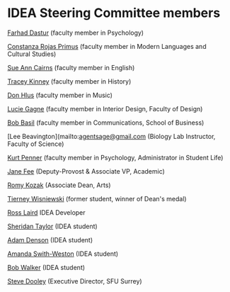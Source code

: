 IDEA Steering Committee members
===============================


[Farhad Dastur](mailto:farhad.dastur@kpu.ca) (faculty member in Psychology)

[Constanza Rojas Primus](mailto:constanza.rojas-primus@kpu.ca) (faculty member in Modern Languages and Cultural Studies)

[Sue Ann Cairns](mailto:SueAnn.Cairns@kpu.ca) (faculty member in English)

[Tracey Kinney](mailto:tracey.kinney@kpu.ca) (faculty member in History)

[Don Hlus](mailto:don.hlus@kpu.ca) (faculty member in Music)

[Lucie Gagne](mailto:lucie.gagne@kpu.ca) (faculty member in Interior Design, Faculty of Design)

[Bob Basil](mailto:bob.basil@kpu.ca) (faculty member in Communications, School of Business)

[Lee Beavington](mailto:agentsage@gmail.com (Biology Lab Instructor, Faculty of Science)

[Kurt Penner](mailto:kurt.penner@kpu.ca) (faculty member in Psychology, Administrator in Student Life)

[Jane Fee](mailto:jane.fee@kpu.ca) (Deputy-Provost & Associate VP, Academic)

[Romy Kozak](mailto:romy.kozak@kpu.ca) (Associate Dean, Arts)

[Tierney Wisniewski](mailto:tierneyw@zuzax.com) (former student, winner of Dean's medal)

[Ross Laird](mailto:ross@rosslaird.com) IDEA Developer

[Sheridan Taylor](mailto:sheridan.taylor@gmail.com) (IDEA student)

[Adam Denson](mailto:adamdenson@hotmail.com) (IDEA student)

[Amanda Swith-Weston](mailto:smith-weston5@hotmail.com) (IDEA student)

[Bob Walker](mailto:rgwubc@gmail.com) (IDEA student)

[Steve Dooley](mailto:steve@heer.ca) (Executive Director, SFU Surrey)




